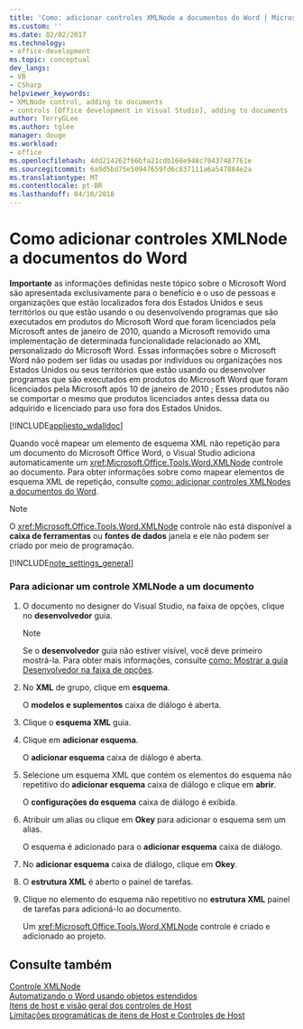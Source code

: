```yaml
---
title: 'Como: adicionar controles XMLNode a documentos do Word | Microsoft Docs'
ms.custom: ''
ms.date: 02/02/2017
ms.technology:
- office-development
ms.topic: conceptual
dev_langs:
- VB
- CSharp
helpviewer_keywords:
- XMLNode control, adding to documents
- controls [Office development in Visual Studio], adding to documents
author: TerryGLee
ms.author: tglee
manager: douge
ms.workload:
- office
ms.openlocfilehash: 4dd214262f66bfa21cdb168e948c70437487761e
ms.sourcegitcommit: 6a9d5bd75e50947659fd6c837111a6a547884e2a
ms.translationtype: MT
ms.contentlocale: pt-BR
ms.lasthandoff: 04/16/2018
---
```

# <a name="how-to-add-xmlnode-controls-to-word-documents"></a>Como adicionar controles XMLNode a documentos do Word
  **Importante** as informações definidas neste tópico sobre o Microsoft Word são apresentada exclusivamente para o benefício e o uso de pessoas e organizações que estão localizados fora dos Estados Unidos e seus territórios ou que estão usando o ou desenvolvendo programas que são executados em produtos do Microsoft Word que foram licenciados pela Microsoft antes de janeiro de 2010, quando a Microsoft removido uma implementação de determinada funcionalidade relacionado ao XML personalizado do Microsoft Word. Essas informações sobre o Microsoft Word não podem ser lidas ou usadas por indivíduos ou organizações nos Estados Unidos ou seus territórios que estão usando ou desenvolver programas que são executados em produtos do Microsoft Word que foram licenciados pela Microsoft após 10 de janeiro de 2010 ; Esses produtos não se comportar o mesmo que produtos licenciados antes dessa data ou adquirido e licenciado para uso fora dos Estados Unidos.  
  
 [!INCLUDE[appliesto_wdalldoc](../vsto/includes/appliesto-wdalldoc-md.md)]  
  
 Quando você mapear um elemento de esquema XML não repetição para um documento do Microsoft Office Word, o Visual Studio adiciona automaticamente um <xref:Microsoft.Office.Tools.Word.XMLNode> controle ao documento. Para obter informações sobre como mapear elementos de esquema XML de repetição, consulte [como: adicionar controles XMLNodes a documentos do Word](../vsto/how-to-add-xmlnodes-controls-to-word-documents.md).  
  
> [!NOTE]  
>  O <xref:Microsoft.Office.Tools.Word.XMLNode> controle não está disponível a **caixa de ferramentas** ou **fontes de dados** janela e ele não podem ser criado por meio de programação.  
  
 [!INCLUDE[note_settings_general](../sharepoint/includes/note-settings-general-md.md)]  
  
### <a name="to-add-an-xmlnode-control-to-a-document"></a>Para adicionar um controle XMLNode a um documento  
  
1.  O documento no designer do Visual Studio, na faixa de opções, clique no **desenvolvedor** guia.  
  
    > [!NOTE]  
    >  Se o **desenvolvedor** guia não estiver visível, você deve primeiro mostrá-la. Para obter mais informações, consulte [como: Mostrar a guia Desenvolvedor na faixa de opções](../vsto/how-to-show-the-developer-tab-on-the-ribbon.md).  
  
2.  No **XML** de grupo, clique em **esquema**.  
  
     O **modelos e suplementos** caixa de diálogo é aberta.  
  
3.  Clique o **esquema XML** guia.  
  
4.  Clique em **adicionar esquema**.  
  
     O **adicionar esquema** caixa de diálogo é aberta.  
  
5.  Selecione um esquema XML que contém os elementos do esquema não repetitivo do **adicionar esquema** caixa de diálogo e clique em **abrir**.  
  
     O **configurações do esquema** caixa de diálogo é exibida.  
  
6.  Atribuir um alias ou clique em **Okey** para adicionar o esquema sem um alias.  
  
     O esquema é adicionado para o **adicionar esquema** caixa de diálogo.  
  
7.  No **adicionar esquema** caixa de diálogo, clique em **Okey**.  
  
8.  O **estrutura XML** é aberto o painel de tarefas.  
  
9. Clique no elemento do esquema não repetitivo no **estrutura XML** painel de tarefas para adicioná-lo ao documento.  
  
     Um <xref:Microsoft.Office.Tools.Word.XMLNode> controle é criado e adicionado ao projeto.  
  
## <a name="see-also"></a>Consulte também  
 [Controle XMLNode](../vsto/xmlnode-control.md)   
 [Automatizando o Word usando objetos estendidos](../vsto/automating-word-by-using-extended-objects.md)   
 [Itens de host e visão geral dos controles de Host](../vsto/host-items-and-host-controls-overview.md)   
 [Limitações programáticas de itens de Host e Controles de Host](../vsto/programmatic-limitations-of-host-items-and-host-controls.md)  
  
  